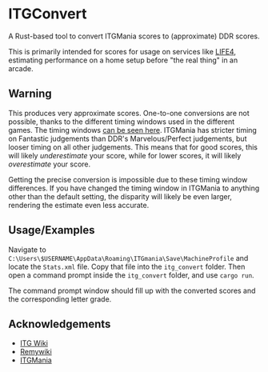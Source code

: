 
# ITGConvert

A Rust-based tool to convert ITGMania scores to (approximate) DDR scores.

This is primarily intended for scores for usage on services like [LIFE4](https://life4ddr.com/), estimating performance on a home setup before "the real thing" in an arcade.







## Warning

This produces very approximate scores. One-to-one conversions are not possible, thanks to the different timing windows used in the different games. The timing windows [can be seen here](https://itgwiki.dominick.cc/en/software/stepmania-judgements). ITGMania has stricter timing on Fantastic judgements than DDR's Marvelous/Perfect judgements, but looser timing on all other judgements. This means that for good scores, this will likely *underestimate* your score, while for lower scores, it will likely *overestimate* your score. 

Getting the precise conversion is impossible due to these timing window differences. If you have changed the timing window in ITGMania to anything other than the default setting, the disparity will likely be even larger, rendering the estimate even less accurate.
## Usage/Examples

Navigate to `C:\Users\$USERNAME\AppData\Roaming\ITGmania\Save\MachineProfile` and locate the `Stats.xml` file. Copy that file into the `itg_convert` folder. Then open a command prompt inside the `itg_convert` folder, and use `cargo run`.

The command prompt window should fill up with the converted scores and the corresponding letter grade.


## Acknowledgements

 - [ITG Wiki](https://itgwiki.dominick.cc/en/software/stepmania-judgements)
 - [Remywiki](https://remywiki.com/DanceDanceRevolution_SuperNOVA2_Scoring_System)
 - [ITGMania](https://www.itgmania.com/)

